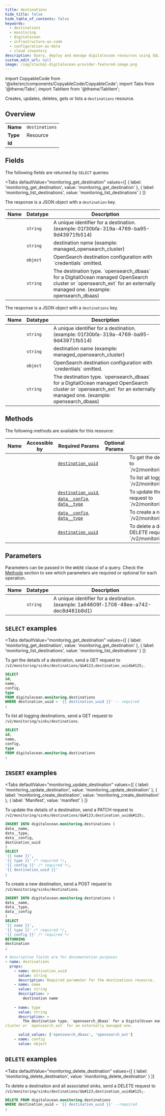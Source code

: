 ```yaml
--- 
title: destinations
hide_title: false
hide_table_of_contents: false
keywords:
  - destinations
  - monitoring
  - digitalocean
  - infrastructure-as-code
  - configuration-as-data
  - cloud inventory
description: Query, deploy and manage digitalocean resources using SQL
custom_edit_url: null
image: /img/stackql-digitalocean-provider-featured-image.png
---
```


import CopyableCode from '@site/src/components/CopyableCode/CopyableCode';
import Tabs from '@theme/Tabs';
import TabItem from '@theme/TabItem';

Creates, updates, deletes, gets or lists a <code>destinations</code> resource.

## Overview
<table><tbody>
<tr><td><b>Name</b></td><td><code>destinations</code></td></tr>
<tr><td><b>Type</b></td><td>Resource</td></tr>
<tr><td><b>Id</b></td><td><CopyableCode code="digitalocean.monitoring.destinations" /></td></tr>
</tbody></table>

## Fields

The following fields are returned by `SELECT` queries:

<Tabs
    defaultValue="monitoring_get_destination"
    values={[
        { label: 'monitoring_get_destination', value: 'monitoring_get_destination' },
        { label: 'monitoring_list_destinations', value: 'monitoring_list_destinations' }
    ]}
>
<TabItem value="monitoring_get_destination">

The response is a JSON object with a `destination` key.

<table>
<thead>
    <tr>
    <th>Name</th>
    <th>Datatype</th>
    <th>Description</th>
    </tr>
</thead>
<tbody>
<tr>
    <td><CopyableCode code="id" /></td>
    <td><code>string</code></td>
    <td>A unique identifier for a destination. (example: 01f30bfa-319a-4769-ba95-9d43971fb514)</td>
</tr>
<tr>
    <td><CopyableCode code="name" /></td>
    <td><code>string</code></td>
    <td>destination name (example: managed_opensearch_cluster)</td>
</tr>
<tr>
    <td><CopyableCode code="config" /></td>
    <td><code>object</code></td>
    <td>OpenSearch destination configuration with `credentials` omitted.</td>
</tr>
<tr>
    <td><CopyableCode code="type" /></td>
    <td><code>string</code></td>
    <td>The destination type. `opensearch_dbaas` for a DigitalOcean managed OpenSearch cluster or `opensearch_ext` for an externally managed one.  (example: opensearch_dbaas)</td>
</tr>
</tbody>
</table>
</TabItem>
<TabItem value="monitoring_list_destinations">

The response is a JSON object with a `destinations` key.

<table>
<thead>
    <tr>
    <th>Name</th>
    <th>Datatype</th>
    <th>Description</th>
    </tr>
</thead>
<tbody>
<tr>
    <td><CopyableCode code="id" /></td>
    <td><code>string</code></td>
    <td>A unique identifier for a destination. (example: 01f30bfa-319a-4769-ba95-9d43971fb514)</td>
</tr>
<tr>
    <td><CopyableCode code="name" /></td>
    <td><code>string</code></td>
    <td>destination name (example: managed_opensearch_cluster)</td>
</tr>
<tr>
    <td><CopyableCode code="config" /></td>
    <td><code>object</code></td>
    <td>OpenSearch destination configuration with `credentials` omitted.</td>
</tr>
<tr>
    <td><CopyableCode code="type" /></td>
    <td><code>string</code></td>
    <td>The destination type. `opensearch_dbaas` for a DigitalOcean managed OpenSearch cluster or `opensearch_ext` for an externally managed one.  (example: opensearch_dbaas)</td>
</tr>
</tbody>
</table>
</TabItem>
</Tabs>

## Methods

The following methods are available for this resource:

<table>
<thead>
    <tr>
    <th>Name</th>
    <th>Accessible by</th>
    <th>Required Params</th>
    <th>Optional Params</th>
    <th>Description</th>
    </tr>
</thead>
<tbody>
<tr>
    <td><a href="#monitoring_get_destination"><CopyableCode code="monitoring_get_destination" /></a></td>
    <td><CopyableCode code="select" /></td>
    <td><a href="#parameter-destination_uuid"><code>destination_uuid</code></a></td>
    <td></td>
    <td>To get the details of a destination, send a GET request to `/v2/monitoring/sinks/destinations/$&#123;destination_uuid&#125;`.</td>
</tr>
<tr>
    <td><a href="#monitoring_list_destinations"><CopyableCode code="monitoring_list_destinations" /></a></td>
    <td><CopyableCode code="select" /></td>
    <td></td>
    <td></td>
    <td>To list all logging destinations, send a GET request to `/v2/monitoring/sinks/destinations`.</td>
</tr>
<tr>
    <td><a href="#monitoring_update_destination"><CopyableCode code="monitoring_update_destination" /></a></td>
    <td><CopyableCode code="insert" /></td>
    <td><a href="#parameter-destination_uuid"><code>destination_uuid</code></a>, <a href="#parameter-data__config"><code>data__config</code></a>, <a href="#parameter-data__type"><code>data__type</code></a></td>
    <td></td>
    <td>To update the details of a destination, send a PATCH request to `/v2/monitoring/sinks/destinations/$&#123;destination_uuid&#125;`.</td>
</tr>
<tr>
    <td><a href="#monitoring_create_destination"><CopyableCode code="monitoring_create_destination" /></a></td>
    <td><CopyableCode code="insert" /></td>
    <td><a href="#parameter-data__config"><code>data__config</code></a>, <a href="#parameter-data__type"><code>data__type</code></a></td>
    <td></td>
    <td>To create a new destination, send a POST request to `/v2/monitoring/sinks/destinations`.</td>
</tr>
<tr>
    <td><a href="#monitoring_delete_destination"><CopyableCode code="monitoring_delete_destination" /></a></td>
    <td><CopyableCode code="delete" /></td>
    <td><a href="#parameter-destination_uuid"><code>destination_uuid</code></a></td>
    <td></td>
    <td>To delete a destination and all associated sinks, send a DELETE request to `/v2/monitoring/sinks/destinations/$&#123;destination_uuid&#125;`.</td>
</tr>
</tbody>
</table>

## Parameters

Parameters can be passed in the `WHERE` clause of a query. Check the [Methods](#methods) section to see which parameters are required or optional for each operation.

<table>
<thead>
    <tr>
    <th>Name</th>
    <th>Datatype</th>
    <th>Description</th>
    </tr>
</thead>
<tbody>
<tr id="parameter-destination_uuid">
    <td><CopyableCode code="destination_uuid" /></td>
    <td><code>string</code></td>
    <td>A unique identifier for a destination. (example: 1a64809f-1708-48ee-a742-dec8d481b8d1)</td>
</tr>
</tbody>
</table>

## `SELECT` examples

<Tabs
    defaultValue="monitoring_get_destination"
    values={[
        { label: 'monitoring_get_destination', value: 'monitoring_get_destination' },
        { label: 'monitoring_list_destinations', value: 'monitoring_list_destinations' }
    ]}
>
<TabItem value="monitoring_get_destination">

To get the details of a destination, send a GET request to `/v2/monitoring/sinks/destinations/$&#123;destination_uuid&#125;`.

```sql
SELECT
id,
name,
config,
type
FROM digitalocean.monitoring.destinations
WHERE destination_uuid = '{{ destination_uuid }}' -- required
;
```
</TabItem>
<TabItem value="monitoring_list_destinations">

To list all logging destinations, send a GET request to `/v2/monitoring/sinks/destinations`.

```sql
SELECT
id,
name,
config,
type
FROM digitalocean.monitoring.destinations
;
```
</TabItem>
</Tabs>


## `INSERT` examples

<Tabs
    defaultValue="monitoring_update_destination"
    values={[
        { label: 'monitoring_update_destination', value: 'monitoring_update_destination' },
        { label: 'monitoring_create_destination', value: 'monitoring_create_destination' },
        { label: 'Manifest', value: 'manifest' }
    ]}
>
<TabItem value="monitoring_update_destination">

To update the details of a destination, send a PATCH request to `/v2/monitoring/sinks/destinations/$&#123;destination_uuid&#125;`.

```sql
INSERT INTO digitalocean.monitoring.destinations (
data__name,
data__type,
data__config,
destination_uuid
)
SELECT 
'{{ name }}',
'{{ type }}' /* required */,
'{{ config }}' /* required */,
'{{ destination_uuid }}'
;
```
</TabItem>
<TabItem value="monitoring_create_destination">

To create a new destination, send a POST request to `/v2/monitoring/sinks/destinations`.

```sql
INSERT INTO digitalocean.monitoring.destinations (
data__name,
data__type,
data__config
)
SELECT 
'{{ name }}',
'{{ type }}' /* required */,
'{{ config }}' /* required */
RETURNING
destination
;
```
</TabItem>
<TabItem value="manifest">

```yaml
# Description fields are for documentation purposes
- name: destinations
  props:
    - name: destination_uuid
      value: string
      description: Required parameter for the destinations resource.
    - name: name
      value: string
      description: >
        destination name
        
    - name: type
      value: string
      description: >
        The destination type. `opensearch_dbaas` for a DigitalOcean managed OpenSearch
cluster or `opensearch_ext` for an externally managed one.

      valid_values: ['opensearch_dbaas', 'opensearch_ext']
    - name: config
      value: object
```
</TabItem>
</Tabs>


## `DELETE` examples

<Tabs
    defaultValue="monitoring_delete_destination"
    values={[
        { label: 'monitoring_delete_destination', value: 'monitoring_delete_destination' }
    ]}
>
<TabItem value="monitoring_delete_destination">

To delete a destination and all associated sinks, send a DELETE request to `/v2/monitoring/sinks/destinations/$&#123;destination_uuid&#125;`.

```sql
DELETE FROM digitalocean.monitoring.destinations
WHERE destination_uuid = '{{ destination_uuid }}' --required
;
```
</TabItem>
</Tabs>
